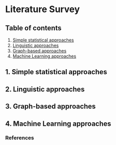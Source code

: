 # Literature Survey

## Table of contents

1. [ Simple statistical approaches ](#1-simple-statistical-approaches)
2. [ Linguistic approaches ](#2-linguistic-approaches)
3. [ Graph-based approaches ](#3-graph-based-approaches)
4. [ Machine Learning approaches ](#4-machine-learning-approaches)




## 1. Simple statistical approaches


## 2. Linguistic approaches



## 3. Graph-based approaches



## 4. Machine Learning approaches



### References
